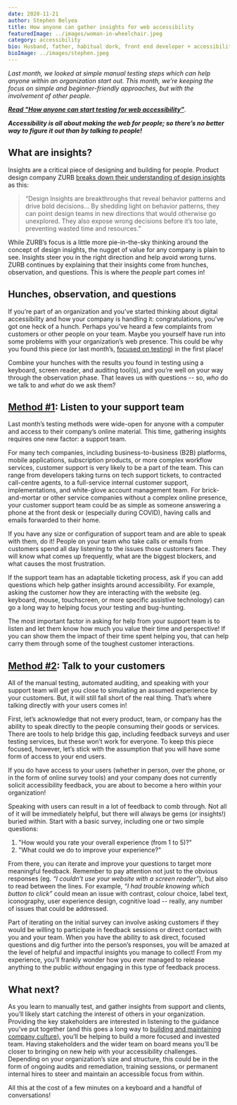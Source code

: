 ```yaml
---
date: 2020-11-21
author: Stephen Belyea
title: How anyone can gather insights for web accessibility
featuredImage: ../images/woman-in-wheelchair.jpeg
category: accessibility
bio: Husband, father, habitual dork, front end developer + accessibility instigator, attempted writer, ex-pat Maritimer.
bioImage: ../images/stephen.jpeg
---
```


_Last month, we looked at simple manual testing steps which can help anyone within an organization start out. This month, we’re keeping the focus on simple and beginner-friendly approaches, but with the involvement of other people._

_**[Read "How anyone can start testing for web accessibility"](/blog/how-anyone-can-start-testing-for-web-accessibility/)**_.

_**Accessibility is all about making the web for people; so there’s no better way to figure it out than by talking to people!**_

## What are insights?

Insights are a critical piece of designing and building for people. Product design company ZURB [breaks down their understanding of design insights](https://zurb.com/design_insights) as this:

> “Design Insights are breakthroughs that reveal behavior patterns and drive bold decisions… By shedding light on behavior patterns, they can point design teams in new directions that would otherwise go unexplored. They also expose wrong decisions before it’s too late, preventing wasted time and resources.”

While ZURB’s focus is a little more pie-in-the-sky thinking around the concept of design insights, the nugget of value for any company is plain to see. Insights steer you in the right direction and help avoid wrong turns. ZURB continues by explaining that their insights come from hunches, observation, and questions. This is where the _people_ part comes in!

## Hunches, observation, and questions

If you’re part of an organization and you’ve started thinking about digital accessibility and how your company is handling it: congratulations, you’ve got one heck of a hunch. Perhaps you’ve heard a few complaints from customers or other people on your team. Maybe you yourself have run into some problems with your organization’s web presence. This could be why you found this piece (or last month’s, [focused on testing](/blog/how-anyone-can-start-testing-for-web-accessibility/)) in the first place!

Combine your hunches with the results you found in testing using a keyboard, screen reader, and auditing tool(s), and you’re well on your way through the observation phase. That leaves us with questions -- so, _who_ do we talk to and _what_ do we ask them?

## <u>Method #1</u>: Listen to your support team

Last month’s testing methods were wide-open for anyone with a computer and access to their company’s online material. This time, gathering insights requires one new factor: a support team.

For many tech companies, including business-to-business (B2B) platforms, mobile applications, subscription products, or more complex workflow services, customer support is very likely to be a part of the team. This can range from developers taking turns on tech support tickets, to contracted call-centre agents, to a full-service internal customer support, implementations, and white-glove account management team. For brick-and-mortar or other service companies without a complex online presence, your customer support team could be as simple as someone answering a phone at the front desk or (especially during COVID), having calls and emails forwarded to their home.

If you have any size or configuration of support team and are able to speak with them, do it! People on your team who take calls or emails from customers spend all day listening to the issues those customers face. They will know what comes up frequently, what are the biggest blockers, and what causes the most frustration.

If the support team has an adaptable ticketing process, ask if you can add questions which help gather insights around accessibility. For example, asking the customer _how_ they are interacting with the website (eg. keyboard, mouse, touchscreen, or more specific assistive technology) can go a long way to helping focus your testing and bug-hunting.

The most important factor in asking for help from your support team is to listen and let them know how much you value their time and perspective! If you can show them the impact of their time spent helping you, that can help carry them through some of the toughest customer interactions.

## <u>Method #2</u>: Talk to your customers

All of the manual testing, automated auditing, and speaking with your support team will get you close to simulating an assumed experience by your customers. But, it will still fall short of the real thing. That’s where talking directly with your users comes in!

First, let’s acknowledge that not every product, team, or company has the ability to speak directly to the people consuming their goods or services. There are tools to help bridge this gap, including feedback surveys and user testing services, but these won’t work for everyone. To keep this piece focused, however, let’s stick with the assumption that you will have some form of access to your end users.

If you do have access to your users (whether in person, over the phone, or in the form of online survey tools) and your company does not currently solicit accessibility feedback, you are about to become a hero within your organization!

Speaking with users can result in a lot of feedback to comb through. Not all of it will be immediately helpful, but there will always be gems (or insights!) buried within. Start with a basic survey, including one or two simple questions:

1. "How would you rate your overall experience (from 1 to 5)?"
2. "What could we do to improve your experience?"

From there, you can iterate and improve your questions to target more meaningful feedback. Remember to pay attention not just to the obvious responses (eg. _“I couldn’t use your website with a screen reader”_), but also to read between the lines. For example, _“I had trouble knowing which button to click”_ could mean an issue with contrast, colour choice, label text, iconography, user experience design, cognitive load -- really, any number of issues that could be addressed.

Part of iterating on the initial survey can involve asking customers if they would be willing to participate in feedback sessions or direct contact with you and your team. When you have the ability to ask direct, focused questions and dig further into the person’s responses, you will be amazed at the level of helpful and impactful insights you manage to collect! From my experience, you’ll frankly wonder how you ever managed to release anything to the public _without_ engaging in this type of feedback process.

## What next?

As you learn to manually test, and gather insights from support and clients, you’ll likely start catching the interest of others in your organization. Providing the key stakeholders are interested in listening to the guidance you’ve put together (and this goes a long way to [building and maintaining company culture](/blog/impacts-of-accessibility-on-business-culture/)), you’ll be helping to build a more focused and invested team. Having stakeholders and the wider team on board means you’ll be closer to bringing on new help with your accessibility challenges. Depending on your organization’s size and structure, this could be in the form of ongoing audits and remediation, training sessions, or permanent internal hires to steer and maintain an accessible focus from within.

All this at the cost of a few minutes on a keyboard and a handful of conversations!
